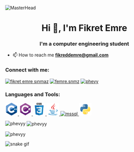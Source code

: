 ![MasterHead](https://i.pinimg.com/736x/60/e0/f3/60e0f33bb4dbe6a52ca312fc247a0d21.jpg)

<h1 align="center">Hi 👋, I'm Fikret Emre</h1>
<h3 align="center">I'm a computer engineering student</h3>

- 📫 How to reach me **fikreddemre@gmail.com**

<h3 align="left">Connect with me:</h3>
<p align="left">
<a href="https://linkedin.com/in/fikret emre sınmaz" target="blank"><img align="center" src="https://raw.githubusercontent.com/rahuldkjain/github-profile-readme-generator/master/src/images/icons/Social/linked-in-alt.svg" alt="fikret emre sınmaz" height="30" width="40" /></a>
<a href="https://instagram.com/femre.snmz" target="blank"><img align="center" src="https://raw.githubusercontent.com/rahuldkjain/github-profile-readme-generator/master/src/images/icons/Social/instagram.svg" alt="femre.snmz" height="30" width="40" /></a>
<a href="https://discord.gg/phevy" target="blank"><img align="center" src="https://raw.githubusercontent.com/rahuldkjain/github-profile-readme-generator/master/src/images/icons/Social/discord.svg" alt="phevy" height="30" width="40" /></a>
</p>

<h3 align="left">Languages and Tools:</h3>
<p align="left"> <a href="https://www.w3schools.com/cpp/" target="_blank" rel="noreferrer"> <img src="https://raw.githubusercontent.com/devicons/devicon/master/icons/cplusplus/cplusplus-original.svg" alt="cplusplus" width="40" height="40"/> </a> <a href="https://www.w3schools.com/cs/" target="_blank" rel="noreferrer"> <img src="https://raw.githubusercontent.com/devicons/devicon/master/icons/csharp/csharp-original.svg" alt="csharp" width="40" height="40"/> </a> <a href="https://www.w3schools.com/css/" target="_blank" rel="noreferrer"> <img src="https://raw.githubusercontent.com/devicons/devicon/master/icons/css3/css3-original-wordmark.svg" alt="css3" width="40" height="40"/> </a> <a href="https://www.java.com" target="_blank" rel="noreferrer"> <img src="https://raw.githubusercontent.com/devicons/devicon/master/icons/java/java-original.svg" alt="java" width="40" height="40"/> </a> <a href="https://www.microsoft.com/en-us/sql-server" target="_blank" rel="noreferrer"> <img src="https://www.svgrepo.com/show/303229/microsoft-sql-server-logo.svg" alt="mssql" width="40" height="40"/> </a> <a href="https://www.python.org" target="_blank" rel="noreferrer"> <img src="https://raw.githubusercontent.com/devicons/devicon/master/icons/python/python-original.svg" alt="python" width="40" height="40"/> </a> </p>

<p><img align="left" src="https://github-readme-stats.vercel.app/api/top-langs?username=phevyy&show_icons=true&locale=en&layout=compact" alt="phevyy" /></p>

<p>&nbsp;<img align="center" src="https://github-readme-stats.vercel.app/api?username=phevyy&show_icons=true&locale=en" alt="phevyy" /></p>

<p><img align="center" src="https://github-readme-streak-stats.herokuapp.com/?user=phevyy&" alt="phevyy" /></p>

![snake gif](https://github.com/phevyy/phevyy/blob/output/github-contribution-grid-snake.gif)
